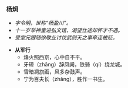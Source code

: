 ### 杨炯
- _字令明，世称“杨盈川”。_
- _十一岁举神童进弘文馆，渴望仕途却怀才不遇。_
- _受堂兄跟随徐敬业讨伐武则天之事牵连被贬。_

* **从军行**
  * 烽火照西京，心中自不平。
  * 牙璋（zhāng）辞凤阙，铁骑（qí）绕龙城。
  * 雪暗凋旗画，风多杂鼓声。
  * 宁为百夫长（zhǎng），胜作一书生。
